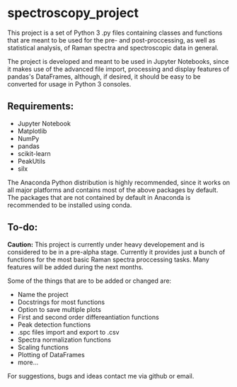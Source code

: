 # spectroscopy_project

This project is a set of Python 3 .py files containing classes and functions
that are meant to be used for the pre- and post-proccessing, as well as
statistical analysis, of Raman spectra and spectroscopic data in general.

The project is developed and meant to be used in Jupyter Notebooks, since it
makes use of the advanced file import, processing and display features of
pandas's DataFrames, although, if desired, it should be easy to be converted
for usage in Python 3 consoles.

## Requirements:

- Jupyter Notebook
- Matplotlib
- NumPy
- pandas
- scikit-learn
- PeakUtils
- silx

The Anaconda Python distribution is highly recommended, since it works on all
major platforms and contains most of the above packages by default. The
packages that are not contained by default in Anaconda is recommended to be
installed using conda.

## To-do:

**Caution:** This project is currently under heavy developement and is
considered to be in a pre-alpha stage. Currently it provides just a bunch of
functions for the most basic Raman spectra proccessing tasks. Many features
will be added during the next months.

Some of the things that are to be added or changed are:

- Name the project
- Docstrings for most functions
- Option to save multiple plots
- First and second order differeantiation functions
- Peak detection functions
- .spc files import and export to .csv
- Spectra normalization functions
- Scaling functions
- Plotting of DataFrames
- more...

For suggestions, bugs and ideas contact me via github or email.